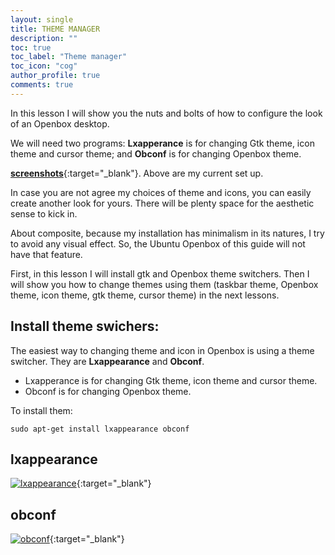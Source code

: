```yaml
---
layout: single
title: THEME MANAGER
description: ""
toc: true
toc_label: "Theme manager"
toc_icon: "cog"
author_profile: true
comments: true
---
```


In this lesson I will show you the nuts and bolts of how to configure the look of an Openbox desktop.

We will need two programs: **Lxapperance** is for changing Gtk theme, icon theme and cursor theme; and **Obconf** is for changing Openbox theme.

[**screenshots**]({{site.baseurl}}/screenshots.html){:target="_blank"}.
Above are my current set up.

In case you are not agree my choices of theme and icons, you can easily create another look for yours. There will be plenty space for the aesthetic sense to kick in.

About composite, because my installation has minimalism in its natures, I try to avoid any visual effect. So, the Ubuntu Openbox of this guide will not have that feature.

First, in this lesson I will install gtk and Openbox theme switchers. Then I will show you how to change themes using them (taskbar theme, Openbox theme, icon theme, gtk theme, cursor theme) in the next lessons.

## Install theme swichers:

The easiest way to changing theme and icon in Openbox is using a theme switcher. They are **Lxappearance** and **Obconf**.
* Lxapperance is for changing Gtk theme, icon theme and cursor theme.
* Obconf is for changing Openbox theme.

To install them:
```
sudo apt-get install lxappearance obconf
```
## lxappearance
[![lxappearance]({{site.baseurl}}/images/lxappearance.png)]({{site.baseurl}}/images/lxappearance.png){:target="_blank"}

## obconf
[![obconf]({{site.baseurl}}/images/obconf.png)]({{site.baseurl}}/images/obconf.png){:target="_blank"}
